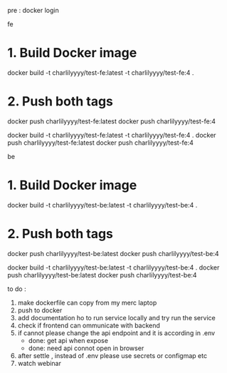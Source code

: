 pre : docker login

fe

# 1. Build Docker image
docker build -t charlilyyyy/test-fe:latest -t charlilyyyy/test-fe:4 .

# 2. Push both tags
docker push charlilyyyy/test-fe:latest
docker push charlilyyyy/test-fe:4

docker build -t charlilyyyy/test-fe:latest -t charlilyyyy/test-fe:4 .
docker push charlilyyyy/test-fe:latest
docker push charlilyyyy/test-fe:4

be

# 1. Build Docker image
docker build -t charlilyyyy/test-be:latest -t charlilyyyy/test-be:4 .

# 2. Push both tags
docker push charlilyyyy/test-be:latest
docker push charlilyyyy/test-be:4

docker build -t charlilyyyy/test-be:latest -t charlilyyyy/test-be:4 .
docker push charlilyyyy/test-be:latest
docker push charlilyyyy/test-be:4


to do :
1. make dockerfile can copy from my merc laptop
2. push to docker 
3. add documentation ho to run service locally and try run the service
4. check if frontend can ommunicate with backend
5. if cannot please change the api endpoint and it is according in .env
    - done: get api when expose
    - done: need api connot open in browser
6. after settle , instead of .env please use secrets or configmap etc
7. watch webinar